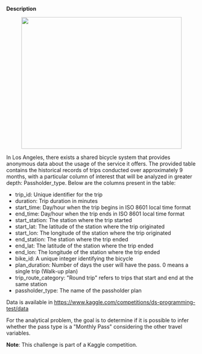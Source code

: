 <b>Description</b>

<p align="center">
<img align="center" width="425" height="350" src="https://images.ctfassets.net/1aemqu6a6t65/3OarGhpmhAjQSgd6fixGkH/3db0d25107cac87f9c9150429f155f1c/citibike_joebuglewicz_3315?w=1200&h=800&q=75">
</p>

In Los Angeles, there exists a shared bicycle system that provides anonymous data about the usage of the service it offers. The provided table contains the historical records of trips conducted over approximately 9 months, with a particular column of interest that will be analyzed in greater depth: Passholder_type. Below are the columns present in the table:

* trip_id: Unique identifier for the trip
* duration: Trip duration in minutes
* start_time: Day/hour when the trip begins in ISO 8601 local time format
* end_time: Day/hour when the trip ends in ISO 8601 local time format
* start_station: The station where the trip started
* start_lat: The latitude of the station where the trip originated
* start_lon: The longitude of the station where the trip originated
* end_station: The station where the trip ended
* end_lat: The latitude of the station where the trip ended
* end_lon: The longitude of the station where the trip ended
* bike_id: A unique integer identifying the bicycle
* plan_duration: Number of days the user will have the pass. 0 means a single trip (Walk-up plan)
* trip_route_category: "Round trip" refers to trips that start and end at the same station
* passholder_type: The name of the passholder plan
  
Data is available in https://www.kaggle.com/competitions/ds-programming-test/data

For the analytical problem, the goal is to determine if it is possible to infer whether the pass type is a "Monthly Pass" considering the other travel variables. 
 
 <b>Note</b>: This challenge is part of a Kaggle competition.
